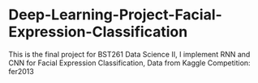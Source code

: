 # Deep-Learning-Project-Facial-Expression-Classification
This is the final project for BST261 Data Science II, I implement RNN and CNN for Facial Expression Classification, Data from Kaggle Competition: fer2013
